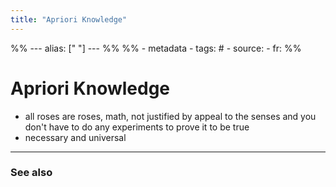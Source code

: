 ```yaml
---
title: "Apriori Knowledge"
---
```


%% ---
alias: [" "]
--- %%
%% - metadata
	- tags: #
	- source: 
	- fr: 
%%

# Apriori Knowledge

- all roses are roses, math, not justified by appeal to the senses and you don't have to do any experiments to prove it to be true
- necessary and universal
	

-------------
### See also

